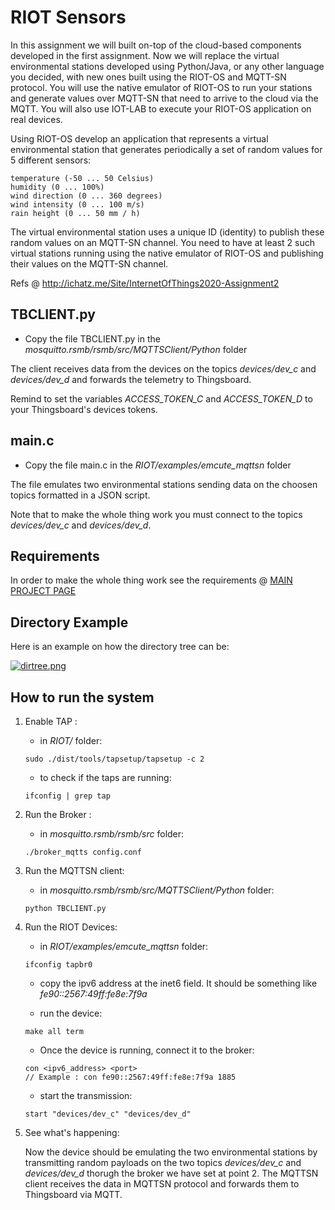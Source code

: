 # RIOT Sensors
In this assignment we will built on-top of the cloud-based components developed in the first assignment. Now we will replace the virtual environmental stations developed using Python/Java, or any other language you decided, with new ones built using the RIOT-OS and MQTT-SN protocol. You will use the native emulator of RIOT-OS to run your stations and generate values over MQTT-SN that need to arrive to the cloud via the MQTT. You will also use IOT-LAB to execute your RIOT-OS application on real devices.

Using RIOT-OS develop an application that represents a virtual environmental station that generates periodically a set of random values for 5 different sensors:

    temperature (-50 ... 50 Celsius)
    humidity (0 ... 100%)
    wind direction (0 ... 360 degrees)
    wind intensity (0 ... 100 m/s)
    rain height (0 ... 50 mm / h) 

The virtual environmental station uses a unique ID (identity) to publish these random values on an MQTT-SN channel. You need to have at least 2 such virtual stations running using the native emulator of RIOT-OS and publishing their values on the MQTT-SN channel.

Refs @ http://ichatz.me/Site/InternetOfThings2020-Assignment2

## TBCLIENT.py 
- Copy the file TBCLIENT.py in the _mosquitto.rsmb/rsmb/src/MQTTSClient/Python_ folder

The client receives data from the devices on the topics _devices/dev\_c_ and _devices/dev\_d_ and forwards the telemetry to Thingsboard.

Remind to set the variables _ACCESS\_TOKEN\_C_ and _ACCESS\_TOKEN\_D_ to your Thingsboard's devices tokens.

## main.c
- Copy the file main.c in the _RIOT/examples/emcute_mqttsn_ folder

The file emulates two environmental stations sending data on the choosen topics formatted in a JSON script.

Note that to make the whole thing work you must connect to the topics _devices/dev\_c_ and _devices/dev\_d_.

## Requirements
In order to make the whole thing work see the requirements @ [MAIN PROJECT PAGE](https://github.com/PanK0/iot-project#requirements)

## Directory Example
Here is an example on how the directory tree can be:

[![dirtree.png](https://i.postimg.cc/zv3dYCsL/dirtree.png)](https://postimg.cc/QKGgpTxs)

## How to run the system
1. Enable TAP :

    - in _RIOT/_ folder:
    
    ```
    sudo ./dist/tools/tapsetup/tapsetup -c 2
    ```
    
    - to check if the taps are running:
    
    ```
    ifconfig | grep tap
    ```

2. Run the Broker :

    - in _mosquitto.rsmb/rsmb/src_ folder:
    
    ```
    ./broker_mqtts config.conf
    ```

3. Run the MQTTSN client:

    - in _mosquitto.rsmb/rsmb/src/MQTTSClient/Python_ folder:
    
    ```
    python TBCLIENT.py
    ```
    
4. Run the RIOT Devices:
    
    - in _RIOT/examples/emcute_mqttsn_ folder:
    
    ```
    ifconfig tapbr0
    ```
    - copy the ipv6 address at the inet6 field. It should be something like _fe90::2567:49ff:fe8e:7f9a_
    
    - run the device: 
    
    ```
    make all term
    ```
    
    - Once the device is running, connect it to the broker:
    
    ```
    con <ipv6_address> <port>
    // Example : con fe90::2567:49ff:fe8e:7f9a 1885
    ```
    - start the transmission:
    
    ```
    start "devices/dev_c" "devices/dev_d"
    ```
    
5. See what's happening:

    Now the device should be emulating the two environmental stations by transmitting random payloads on the two topics _devices/dev\_c_ and _devices/dev\_d_ thorugh the broker we have set at point 2.
    The MQTTSN client receives the data in MQTTSN protocol and forwards them to Thingsboard via MQTT.

